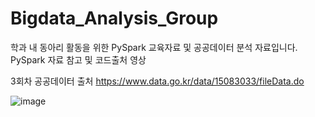# Bigdata_Analysis_Group

학과 내 동아리 활동을 위한 PySpark 교육자료 및 공공데이터 분석 자료입니다.
PySpark 자료 참고 및 코드출처 영상


3회차 공공데이터 출처
https://www.data.go.kr/data/15083033/fileData.do

![image](https://user-images.githubusercontent.com/71765587/210130159-edf6acab-d851-4b6c-8bd1-2b87c35c270c.png)
